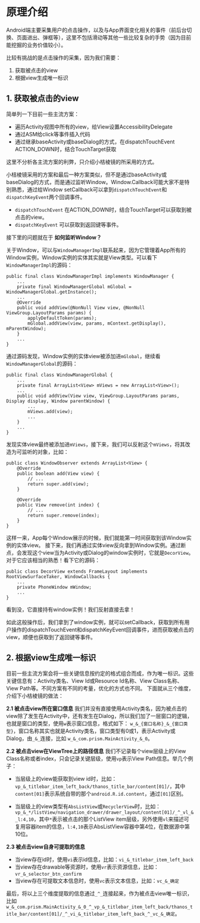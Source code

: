 # 原理介绍

Android端主要采集用户的点击操作，以及与App界面变化相关的事件（前后台切换、页面进出、弹框等），这里不包括滑动等其他一些比较复杂的手势（因为目前能挖掘的业务价值较小）。

比较有挑战的是点击操作的采集，因为我们需要：

 1. 获取被点击的view
 2. 根据view生成唯一标识

## 1. 获取被点击的view

简单列一下目前一些主流方案：

* 遍历Activity视图中所有的view，给View设置AccessibilityDelegate
* 通过ASM给click等事件插入代码
* 通过继承baseActivity或baseDialog的方式，在dispatchTouchEvent ACTION_DOWN时，结合TouchTarget获取

这里不分析各主流方案的利弊，只介绍小桔棱镜的所采用的方式。

小桔棱镜采用的方案和最后一种方案类似，但不是通过baseActivity或baseDialog的方式，而是通过监听Window。Window.Callback可能大家不是特别熟悉，通过给Window setCallback可以拿到`dispatchTouchEvent`和`dispatchKeyEvent`两个回调事件。

* `dispatchTouchEvent`   在ACTION_DOWN时，结合TouchTarget可以获取到被点击的view。
* `dispatchKeyEvent`  可以获取到返回键等事件。

接下里的问题就在于 **如何监听Window？** 

关于Window，可以与`WindowManagerImpl`联系起来，因为它管理着App所有的Window实例，Window实例的实体其实就是View类型。可以看下`WindowManagerImpl`的源码：

```
public final class WindowManagerImpl implements WindowManager {
    ...
    private final WindowManagerGlobal mGlobal = WindowManagerGlobal.getInstance();
    ...
    @Override
    public void addView(@NonNull View view, @NonNull ViewGroup.LayoutParams params) {
        applyDefaultToken(params);
        mGlobal.addView(view, params, mContext.getDisplay(), mParentWindow);
    }
    ...
}
```

通过源码发现，Window实例的实体view被添加进`mGlobal`，继续看`WindowManagerGlobal`的源码：

```
public final class WindowManagerGlobal {
	...
	private final ArrayList<View> mViews = new ArrayList<View>();
	...
	public void addView(View view, ViewGroup.LayoutParams params, Display display, Window parentWindow) {
		...
		mViews.add(view);
		...
    }
    ...
}
```

发现实体view最终被添加进`mViews`，接下来，我们可以反射这个`mViews`，将其改造为可监听的对象，比如：

```
public class WindowObserver extends ArrayList<View> {
    @Override
    public boolean add(View view) {
        // ...
        return super.add(view);
    }
    
    @Override
    public View remove(int index) {
        // ...
        return super.remove(index);
    }
}
```

这样一来，App每个Window展示的时候，我们就能第一时间获取到该Window实例的实体view。
接下来，我们再通过实体view反向拿到Window实例。通过断点，会发现这个view当为Activity或Dialog的window实例时，它就是`DecorView`。对于它应该相当的熟悉！看下它的源码：

```
public class DecorView extends FrameLayout implements RootViewSurfaceTaker, WindowCallbacks {
    ...
    private PhoneWindow mWindow;
    ...
}
```

看到没，它直接持有window实例！我们反射直接去拿！

如此这般操作后，我们拿到了window实例，就可以setCallback，获取到所有用户操作的dispatchTouchEvent和dispatchKeyEvent回调事件，进而获取被点击的view，顺便也获取到了返回键等事件。

## 2. 根据view生成唯一标识
目前一些主流方案会将一些关键信息按约定的格式组合而成，作为唯一标识。这些关键信息有：Activity类名、View Id或Resource Id名称、View Class名称、View Path等。不同方案有不同的考量，优化的方式也不同。
下面就从三个维度，介绍下小桔棱镜的做法：

**2.1 被点击view所在窗口信息**
我们并没有直接使用Activity类名，因为被点击的view除了发生在Activity中，还有发生在Dialog，所以我们加了一层窗口的逻辑，也就是窗口的类型，使用`w`表示窗口信息，格式如下：
`w_&_{窗口名称}_&_{窗口类型}`，窗口名称其实也就是Activity类名，窗口类型有0或1，表示Activity或Dialog，由`_&_`连接，比如 `w_&_com.prism.MainActivity_&_0`。

**2.2 被点击view在ViewTree上的路径信息**
我们不记录每个view层级上的View Class名称或者index，只会记录关键层级，使用`vp`表示View Path信息。举几个例子：

* 当层级上的view能获取到view id时，比如：
`vp_&_titlebar_item_left_back/thanos_title_bar/content[01]/`，其中`content[01]`表示系统自带的那个`android.R.id.content`，通过`[01]`区别。

* 当层级上的view类型有`AbsListView`或`RecyclerView`时，比如：
`vp_&_*/listView/navigation_drawer/drawer_layout/content[01]/_^_vl_&_l:4,10`，其中`*`表示被点击的那个ListView item层级，另外使用`vl`来描述可复用容器item的信息，`l:4,10`表示AbsListView容器中第4位，在数据源中第10位。

**2.3 被点击view自身可提取的信息**
* 当view存在id时，使用`vi`表示id信息，比如：`vi_&_titlebar_item_left_back`
* 当view存在drawable等资源时，使用`vr`表示资源信息，比如：`vr_&_selector_btn_confirm`
* 当view存在可提取文本信息时，使用`vc`表示文本信息，比如：`vc_&_确定`

最后，将以上三个维度提取的信息通过`_^_`连接起来，作为被点击view唯一标识，比如`w_&_com.prism.MainActivity_&_0_^_vp_&_titlebar_item_left_back/thanos_title_bar/content[01]/_^_vi_&_titlebar_item_left_back_^_vc_&_确定`。